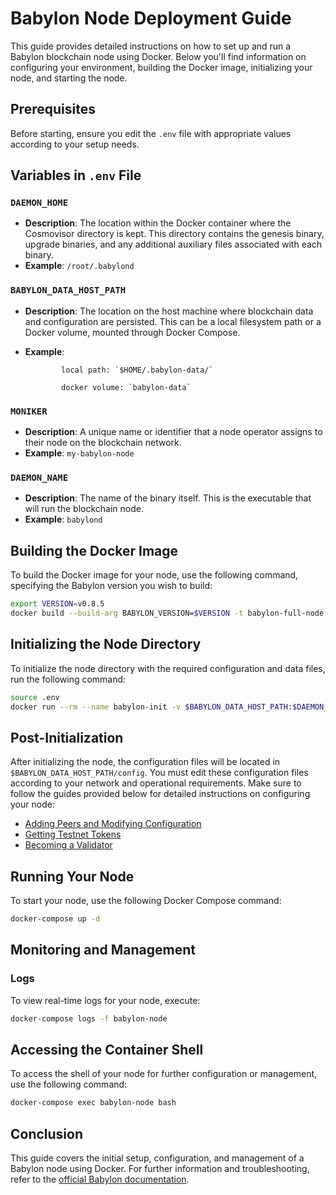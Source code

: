 # Babylon Node Deployment Guide

This guide provides detailed instructions on how to set up and run a Babylon blockchain node using Docker. Below you'll find information on configuring your environment, building the Docker image, initializing your node, and starting the node.

## Prerequisites

Before starting, ensure you edit the `.env` file with appropriate values according to your setup needs.

## Variables in `.env` File

### `DAEMON_HOME`

- **Description**: The location within the Docker container where the Cosmovisor directory is kept. This directory contains the genesis binary, upgrade binaries, and any additional auxiliary files associated with each binary.
- **Example**: `/root/.babylond`

### `BABYLON_DATA_HOST_PATH`

- **Description**: The location on the host machine where blockchain data and configuration are persisted. This can be a local filesystem path or a Docker volume, mounted through Docker Compose.
- **Example**:

              local path: `$HOME/.babylon-data/`

              docker volume: `babylon-data`

### `MONIKER`

- **Description**: A unique name or identifier that a node operator assigns to their node on the blockchain network.
- **Example**: `my-babylon-node`

### `DAEMON_NAME`

- **Description**: The name of the binary itself. This is the executable that will run the blockchain node.
- **Example**: `babylond`

## Building the Docker Image

To build the Docker image for your node, use the following command, specifying the Babylon version you wish to build:

```bash
export VERSION=v0.8.5
docker build --build-arg BABYLON_VERSION=$VERSION -t babylon-full-node:$VERSION .
```

## Initializing the Node Directory

To initialize the node directory with the required configuration and data files, run the following command:

```bash
source .env
docker run --rm --name babylon-init -v $BABYLON_DATA_HOST_PATH:$DAEMON_HOME --env-file .env babylon-full-node:v0.8.5 /init.sh
```

## Post-Initialization

After initializing the node, the configuration files will be located in `$BABYLON_DATA_HOST_PATH/config`. You must edit these configuration files according to your network and operational requirements. Make sure to follow the guides provided below for detailed instructions on configuring your node:

- [Adding Peers and Modifying Configuration](https://docs.babylonchain.io/docs/user-guides/btc-staking-testnet/setup-node#2-add-peers-and-modify-configuration)
- [Getting Testnet Tokens](https://docs.babylonchain.io/docs/user-guides/btc-staking-testnet/getting-funds)
- [Becoming a Validator](https://docs.babylonchain.io/docs/user-guides/btc-staking-testnet/become-validator)

## Running Your Node

To start your node, use the following Docker Compose command:

```bash
docker-compose up -d
```

## Monitoring and Management

### Logs

To view real-time logs for your node, execute:

```bash
docker-compose logs -f babylon-node
```

## Accessing the Container Shell

To access the shell of your node for further configuration or management, use the following command:

```bash
docker-compose exec babylon-node bash
```

## Conclusion

This guide covers the initial setup, configuration, and management of a Babylon node using Docker.
For further information and troubleshooting, refer to the [official Babylon documentation](https://docs.babylonchain.io/).
